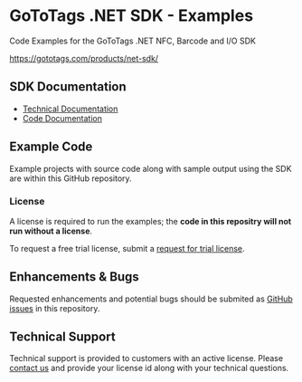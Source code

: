 # GoToTags .NET SDK - Examples
Code Examples for the GoToTags .NET NFC, Barcode and I/O SDK

https://gototags.com/products/net-sdk/

## SDK Documentation
* [Technical Documentation](https://docs.gototags.com/display/NETSDK)
* [Code Documentation](https://code.gototags.com/net-sdk/html/R_Project_GoToTags__NET_SDK_Code_Docs.htm)

## Example Code
Example projects with source code along with sample output using the SDK are within this GitHub repository.  

### License
A license is required to run the examples; the **code in this repositry will not run without a license**. 

To request a free trial license, submit a [request for trial license](https://gototags.com/products/trial/).

## Enhancements & Bugs
Requested enhancements and potential bugs should be submited as [GitHub issues](https://github.com/GoToTags/GoToTags-NET/issues) in this repository.

## Technical Support
Technical support is provided to customers with an active license. Please [contact us](https://gototags.com/contact/) and provide your license id along with your technical questions.
